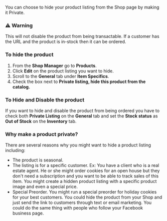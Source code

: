 You can choose to hide your product listing from the Shop page by making it Private.  

<section class="callout-red">
<h3>⚠ Warning</h3>
<p>This will not disable the product from being transactable.  If a customer has the URL and the product is in-stock then it can be ordered.</p>
</section>

### To hide the product

1. From the **Shop Manager** go to **Products**.
2. Click **Edit** on the product listing you want to hide.
3. Scroll to the **General** tab under **Item Specifics**.
4. Check the box next to **Private listing, hide this product from the catalog.**

### To Hide and Disable the product

If you want to hide and disable the product from being ordered you have to check both **Private Listing** on the **General** tab and set the **Stock status** as **Out of Stock** on the **Inventory** tab.

### Why make a product private?

There are several reasons why you might want to hide a product listing including:

- The product is seasonal.
- The listing is for a specific customer.  Ex: You have a client who is a real estate agent. He or she might order cookies for an open house but they don't need a subscription and you want to be able to track sales of this item.  You might create a hidden product listing with a specific product image and even a special price. 
- Special Preorder.  You might run a special preorder for holiday cookies for your best customers.  You could hide the product from your Shop and just send the link to customers through text or email marketing.  You could do the same thing with people who follow your Facebook business page.